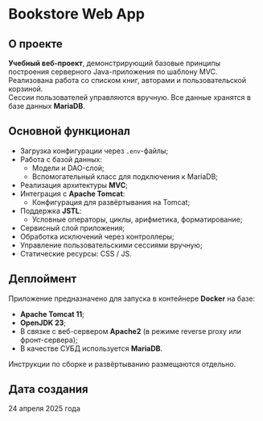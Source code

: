 # Bookstore Web App

## О проекте

**Учебный веб-проект**, демонстрирующий базовые принципы построения серверного Java-приложения по шаблону MVC.  
Реализована работа со списком книг, авторами и пользовательской корзиной.  
Сессии пользователей управляются вручную. Все данные хранятся в базе данных **MariaDB**.

## Основной функционал

- Загрузка конфигурации через `.env`-файлы;
- Работа с базой данных:
  - Модели и DAO-слой;
  - Вспомогательный класс для подключения к MariaDB;
- Реализация архитектуры **MVC**;
- Интеграция с **Apache Tomcat**:
  - Конфигурация для развёртывания на Tomcat;
- Поддержка **JSTL**:
  - Условные операторы, циклы, арифметика, форматирование;
- Сервисный слой приложения;
- Обработка исключений через контроллеры;
- Управление пользовательскими сессиями вручную;
- Статические ресурсы: CSS / JS.

## Деплоймент

Приложение предназначено для запуска в контейнере **Docker** на базе:

- **Apache Tomcat 11**;
- **OpenJDK 23**;
- В связке с веб-сервером **Apache2** (в режиме reverse proxy или фронт-сервера);
- В качестве СУБД используется **MariaDB**.

Инструкции по сборке и развёртыванию размещаются отдельно.

## Дата создания

24 апреля 2025 года
